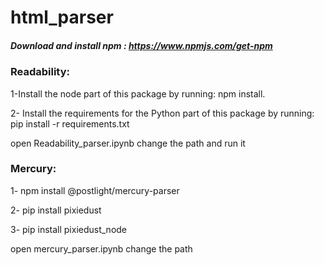 # html_parser

##### Download and install npm : https://www.npmjs.com/get-npm

### Readability:

1-Install the node part of this package by running: npm install.

2- Install the requirements for the Python part of this package by running: pip install -r requirements.txt

open Readability_parser.ipynb change the path and run it


### Mercury:


1- npm install @postlight/mercury-parser

2- pip install pixiedust

3- pip install pixiedust_node

open mercury_parser.ipynb change the path




